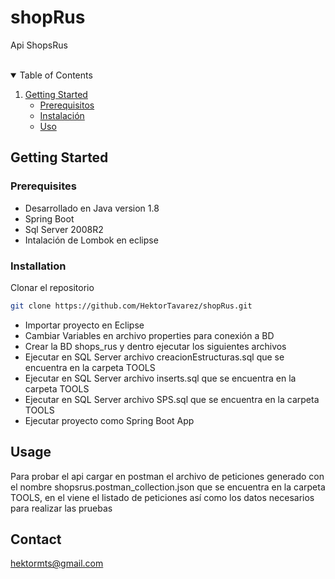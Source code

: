 # shopRus
Api ShopsRus


<br />

<!-- TABLE OF CONTENTS -->
<details open="open">
  <summary>Table of Contents</summary>
  <ol>
    <li>
      <a href="#getting-started">Getting Started</a>
      <ul>
        <li><a href="#prerequisites">Prerequisitos</a></li>
        <li><a href="#installation">Instalación</a></li>
        <li><a href="#usage">Uso</a></li>
      </ul>
    </li>   
  </ol>
</details>

<!-- GETTING STARTED -->
## Getting Started
### Prerequisites


 <ul>
    <li>Desarrollado en Java version 1.8</li>
    <li>Spring Boot</li>
    <li>Sql Server 2008R2</li>
    <li>Intalación de Lombok en eclipse</li>
  </ul>

### Installation

Clonar el repositorio
   ```sh
   git clone https://github.com/HektorTavarez/shopRus.git
   ```

 <ul>
    <li>Importar proyecto en Eclipse</li>
    <li>Cambiar Variables en archivo properties para conexión a BD </li>
    <li>Crear la BD shops_rus y dentro ejecutar los siguientes archivos</li>  
    <li>Ejecutar en SQL Server  archivo creacionEstructuras.sql que se encuentra en la carpeta TOOLS</li>
    <li>Ejecutar en SQL Server archivo inserts.sql que se encuentra en la carpeta TOOLS</li>
    <li>Ejecutar en SQL Server archivo SPS.sql que se encuentra en la carpeta TOOLS</li>
    <li>Ejecutar proyecto como Spring Boot App</li>
  </ul>

## Usage

Para probar el api cargar en postman el archivo de peticiones generado con el nombre shopsrus.postman_collection.json que se encuentra en la carpeta TOOLS, 
en el viene el listado de peticiones así como los datos necesarios para realizar las pruebas 


<!-- CONTACT -->
## Contact
hektormts@gmail.com



